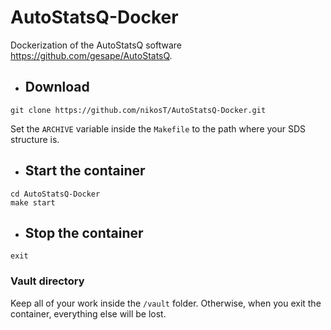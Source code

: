 # AutoStatsQ-Docker
Dockerization of the AutoStatsQ software https://github.com/gesape/AutoStatsQ.

* ## Download
```
git clone https://github.com/nikosT/AutoStatsQ-Docker.git
```
Set the ```ARCHIVE``` variable inside the ```Makefile``` to the path where your SDS structure is.


* ## Start the container
```
cd AutoStatsQ-Docker
make start
```

* ## Stop the container
```
exit
```

### Vault directory
Keep all of your work inside the ```/vault``` folder. Otherwise, when you exit the container, everything else will be lost.
